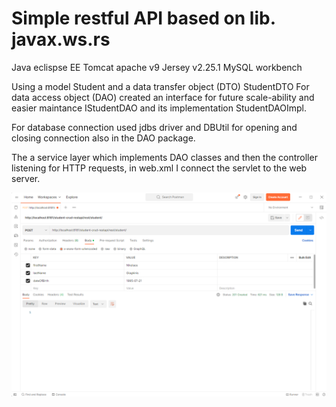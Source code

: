 # Simple restful API based on lib. javax.ws.rs

Java eclispse EE
Tomcat apache v9
Jersey v2.25.1 
MySQL workbench

Using a model Student and a data transfer object (DTO) StudentDTO
For data access object (DAO) created an interface for future scale-ability and easier maintance IStudentDAO and its implementation StudentDAOImpl. 

For database connection used jdbs driver and DBUtil for opening and closing connection also in the DAO package.

The a service layer which implements DAO classes and then the controller listening for HTTP requests, in web.xml I connect the servlet to the web server.

![POST method creating a student](https://github.com/NickGiag/Java-simple-restAPI/blob/main/screenshots/POST%20createStudent.png)
